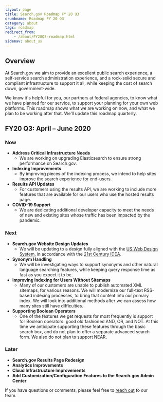 ```yaml
---
layout: page
title: Search.gov Roadmap FY 20 Q3
crumbname: Roadmap FY 20 Q3
category: about
tags: roadmap
redirect_from:
    - /about/FY20Q3-roadmap.html
sidenav: about_us
---
```


## Overview

At Search.gov we aim to provide an excellent public search experience, a self-service search administration experience, and a rock-solid secure and compliant infrastructure to support it all, while keeping the cost of search down, government-wide.

We know it's helpful for you, our partners at federal agencies, to know what we have planned for our service, to support your planning for your own web platforms. This roadmap shows what we are working on now, and what we plan to be working after that. We'll update this roadmap quarterly.

## FY20 Q3: April &ndash; June 2020

### Now

* **Address Critical Infrastructure Needs**
  * We are working on upgrading Elasticsearch to ensure strong performance on Search.gov.
* **Indexing Improvements**
  * By improving pieces of the indexing process, we intend to help sites improve the search experience for end-users.
* **Results API Updates**
  * For customers using the results API, we are working to include more features that are available for our users who use the hosted results page.
* **COVID-19 Support**
  * We are dedicating additional developer capacity to meet the needs of new and existing sites whose traffic has been impacted by the pandemic.

### Next

* **Search.gov Website Design Updates**
  * We will be updating to a design fully aligned with the [US Web Design System](https://designsystem.digital.gov/), in accordance with the [21st Century IDEA](https://digital.gov/resources/21st-century-integrated-digital-experience-act/).
* **Synonym Handling**
  * We will be investigating ways to support synonyms and other natural language searching features, while keeping query response time as fast as you expect it to be.
* **Improving Indexing for Users Without Sitemaps**
  * Many of our customers are unable to publish automated XML sitemaps, for various reasons. We will modernize our full-text RSS-based indexing processes, to bring that content into our primary index. We will look into additional methods after we can assess how many sites still have difficulties.
* **Supporting Boolean Operators**
  * One of the features we get requests for most frequently is support for Boolean operators: good old fashioned AND, OR, and NOT. At this time we anticipate supporting these features through the basic search box, and do not plan to offer a separate advanced search form. We also do not plan to support NEAR.

### Later

* **Search.gov Results Page Redesign**
* **Analytics Improvements**
* **Cloud Infrastructure Improvements**
* **Add Customization/Configuration Features to the Search.gov Admin Center**


If you have questions or comments, please feel free to [reach out](mailto:search@gsa.gov) to our team.
